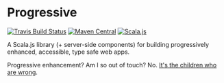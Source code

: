 Progressive
=====

[![Travis Build Status](https://travis-ci.org/danielnixon/progressive.svg?branch=master)](https://travis-ci.org/danielnixon/progressive)
[![Maven Central](https://maven-badges.herokuapp.com/maven-central/org.danielnixon.progressive/progressive-shared_2.11/badge.svg)](https://maven-badges.herokuapp.com/maven-central/org.danielnixon.progressive/progressive-shared_2.11)
[![Scala.js](http://www.scala-js.org/assets/badges/scala.js-0.6.13.svg)](https://www.scala-js.org)

A Scala.js library (+ server-side components) for building progressively enhanced, accessible, type safe web apps.

Progressive enhancement? Am I so out of touch? No. [It's the children who are wrong](https://www.youtube.com/watch?v=hYAuR5bkIlQ).
